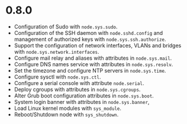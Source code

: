 # 0.8.0

* Configuration of Sudo with `node.sys.sudo`.
* Configuration of the SSH daemon with `node.sshd.config` and management
  of authorized keys with `node.sys.ssh.authorize`.
* Support the configuration of network interfaces, VLANs and bridges with
  `node.sys.network.interfaces`.
* Configure mail relay and aliases with attributes in `node.sys.mail`.
* Configure DNS names service with attributes in `node.sys.resolv`.
* Set the timezone and configure NTP servers in `node.sys.time`.
* Configure sysctl with `node.sys.ctl`.
* Configure a serial console with attribute `node.serial`.
* Deploy cgroups with attributes in `node.sys.cgroups`.
* Alter Grub boot configuration attributes in `node.sys.boot`.
* System login banner with attributes in `node.sys.banner`,
* Load Linux kernel modules with `sys_module`.
* Reboot/Shutdown node with `sys_shutdown`.
